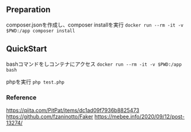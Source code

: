 ## Preparation

composer.jsonを作成し、composer installを実行
`docker run --rm -it -v $PWD:/app composer install`

## QuickStart

bashコマンドをしコンテナにアクセス
`docker run --rm -it -v $PWD:/app bash`

phpを実行
`php test.php`


### Reference
https://qiita.com/PitPat/items/dc1ad09f7936b8825473
https://github.com/fzaninotto/Faker
https://mebee.info/2020/09/12/post-13274/
